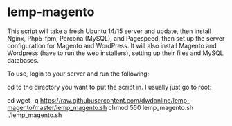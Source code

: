 # lemp-magento
This script will take a fresh Ubuntu 14/15 server and update, then install Nginx, Php5-fpm, Percona (MySQL), and Pagespeed, then set up the server configuration for Magento and WordPress. It will also install Magento and Wordpress (have to run the web installers), setting up their files and MySQL databases.

To use, login to your server and run the following:

cd to the directory you want to put the script in. I usually just go to root:

cd
wget -q https://raw.githubusercontent.com/dwdonline/lemp-magento/master/lemp_magento.sh
chmod 550 lemp_magento.sh
./lemp_magento.sh

